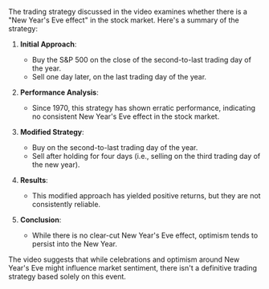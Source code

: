 The trading strategy discussed in the video examines whether there is a "New Year's Eve effect" in the stock market. Here's a summary of the strategy:

1. **Initial Approach**: 
   - Buy the S&P 500 on the close of the second-to-last trading day of the year.
   - Sell one day later, on the last trading day of the year.

2. **Performance Analysis**:
   - Since 1970, this strategy has shown erratic performance, indicating no consistent New Year's Eve effect in the stock market.

3. **Modified Strategy**:
   - Buy on the second-to-last trading day of the year.
   - Sell after holding for four days (i.e., selling on the third trading day of the new year).

4. **Results**:
   - This modified approach has yielded positive returns, but they are not consistently reliable.

5. **Conclusion**:
   - While there is no clear-cut New Year's Eve effect, optimism tends to persist into the New Year.

The video suggests that while celebrations and optimism around New Year's Eve might influence market sentiment, there isn't a definitive trading strategy based solely on this event.
